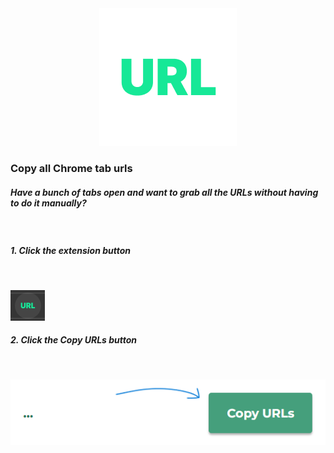 <div style="text-align: center;">
  <img src="./assets/icon-large.png" />
</div>

### **Copy all Chrome tab urls**

##### Have a bunch of tabs open and want to grab all the URLs without having to do it manually?

</br>

##### 1. Click the extension button

</br>

![Image of extension button](./assets/extension-button.png)

##### 2. Click the Copy URLs button

</br>

![Image of copy URLs button](./assets/copy-button.png)
